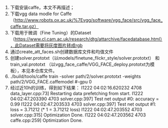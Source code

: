 1. 下载安装caffe，本文不再描述；
2. 下载vgg data modle for Caffe（http://www.robots.ox.ac.uk/%7Evgg/software/vgg_face/src/vgg_face_caffe.tar.gz）
3. 下载用于微调（Fine Tuning）的Dataset（https://www.cl.cam.ac.uk/research/dtg/attarchive/facedatabase.html），此Dataset需要将灰度图片转成rgb
4. 通过create_att_faces.sh创建数据库文件和均值文件
5. 创建solver.prototxt（以models/finetune_flickr_style/solver.prototxt）	和train_val.prototxt （以vgg_face_caffe/VGG_FACE_deploy.prototxt为模板），本见本仓库文件。
6. ./build/tools/caffe train -solver path/2/solver.prototxt -weights path/2/VGG_FACE.caffemodel #-gpu 0
7. 经过近10h的训练，得到如下结果：
	I1222 04:02:16.620232  4708 data_layer.cpp:73] Restarting data prefetching from start.
	I1222 04:02:47.203390  4703 solver.cpp:397]     Test net output #0: accuracy = 0.99
	I1222 04:02:47.203533  4703 solver.cpp:397]     Test net output #1: loss = 3.71212 (* 1 = 3.71212 loss)
	I1222 04:02:47.203552  4703 solver.cpp:315] Optimization Done.
	I1222 04:02:47.203562  4703 caffe.cpp:259] Optimization Done.

